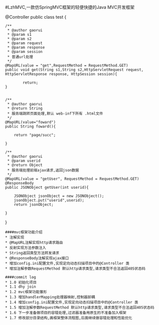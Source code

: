 #LzhMVC,一款仿SpringMVC框架的轻便快捷的Java MVC开发框架
 
 
@Controller
public class test {


    /**
     * @author gaorui
     * @param s1
     * @param s2
     * @param request
     * @param response
     * @param session
     * 普通url处理
     */
    @MapURL(value = "get",RequestMethod = RequestMethod.GET)
    public void get(String s1,String s2,HttpServletRequest request, HttpServletResponse response, HttpSession session){

            return;
    }


    /**
     * @author gaorui
     * @return String
     * 服务端跳转页面处理,默认 web-inf下所有 .html文件
     */
    @MapURL(value="foward")
    public String foward(){

        return "page/succ";

    }

    /**
     * @author gaorui
     * @param userid
     * @return Object
     * 服务端处理前端ajax请求,返回json数据
     */
    @MapURL(value = "getUser", RequestMethod = RequestMethod.GET)
    @ResponseBody
    public JSONObject getUser(int userid){

        JSONObject jsonObject = new JSONObject();
        jsonObject.put("userid",userid);
        return jsonObject;

    }
}

```
####mvc框架功能介绍
* 注解实现
* @MapURL注解实现http请求路由
* 反射实现方法参数注入
* String返回类型方法转发请求
* @ResponseBody注解实现ajax接口
* 增加config.ini配置文件,实现定向动态扫描项目中的@Controller 类
* 增加注解参数RequestMethod 默认http请求类型,请求类型不合法返回405状态码

####commit log
* 1.0 初始化项目
* 1.1 dhy join 
* 1.2 mvc框架功能雏形
* 1.3 增加handlerMapping处理器映射,控制器卸耦
* 1.4 增加config.ini配置文件,实现定向动态扫描项目中的@Controller 类
* 1.5 增加注解参数RequestMethod 默认http请求类型,请求类型不合法返回405状态码
* 1.6 下一步准备做项目的容错处理,过滤器准备用原生的不准备加入框架
* 1.7 修改部分目录结构,画框架整体流程图,后面继续做容错处理和性能优化